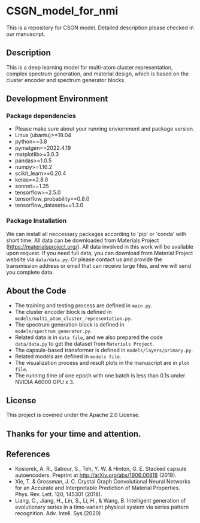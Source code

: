 # CSGN_model_for_nmi
This is a repository for CSGN model.
Detailed description please checked in our manuscript.

## Description
This is a deep learning model for multi-atom cluster representation, complex spectrum generation, and material design, which is based on the cluster encoder and spectrum generator blocks.

## Development Environment
### Package dependencies

- Please make sure about your running enviornment and package version.
- Linux (ubantu)>=18.04
- python==3.8
- pymatgen==2022.4.19
- matplotlib>=3.0.3
- pandas>=1.0.5
- numpy>=1.16.2
- scikit_learn>=0.20.4
- keras==2.8.0
- sonnet==1.35
- tensorflow>=2.5.0
- tensorflow_probability==0.8.0
- tensorflow_datasets==1.3.0

### Package Installation
We can install all neccessary packages according to 'pip' or 'conda' with short time. 
All data can be downloaded from Materials Project (https://materialsproject.org/). 
All data involved in this work will be available upon request.
If you need full data, you can download from Material Project website via `data/data.py`.
Or please contact us and provide the transmission address or email that can receive large files, and we will send you complete data. 

## About the Code
- The training and testing process are defined in `main.py`.
- The cluster encoder block is defined in `models/multi_atom_cluster_representation.py`.
- The spectrum generation block is defined in `models/spectrum_generator.py`.
- Related data is in `data file`, and we also prepared the code `data/data.py` to get the dataset from `Materials Project`.
- The capsule-based transformer is defined in `models/layers/primary.py`.
- Related models are defined in `models file`.
- The visualization process and result plots in the manuscript are in `plot file`.
- The running time of one epoch with one batch is less than 0.1s under NVIDIA A6000 GPU x 3.

## License
This project is covered under the Apache 2.0 License.

## Thanks for your time and attention.

## References
- Kosiorek, A. R., Sabour, S., Teh, Y. W. & Hinton, G. E. Stacked capsule autoencoders. Preprint at http://arXiv.org/abs/1906.06818 (2019). 
- Xie, T. & Grossman, J. C. Crystal Graph Convolutional Neural Networks for an Accurate and Interpretable Prediction of Material Properties. Phys. Rev. Lett. 120, 145301 (2018). 
- Liang, C.,  Jiang, H.,  Lin, S.,  Li, H., &  Wang, B. Intelligent generation of evolutionary series in a time‐variant physical system via series pattern recognition. Adv. Intell. Sys.(2020)
